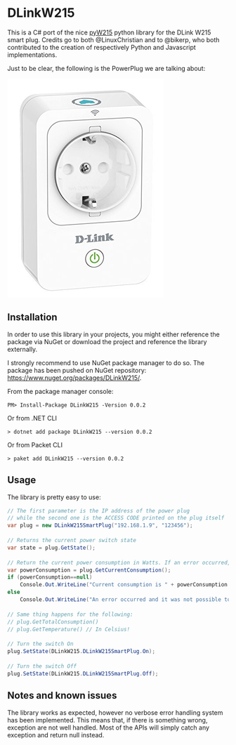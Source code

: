 ﻿# DLinkW215
This is a C# port of the nice [pyW215](https://github.com/LinuxChristian/pyW215) 
python library for the DLink W215 smart plug. Credits go to both @LinuxChristian and 
to @bikerp, who both contributed to the creation of respectively Python and Javascript
implementations.

Just to be clear, the following is the PowerPlug we are talking about:

![DLink W215 power plug image](https://github.com/albertogeniola/DLinkW215/blob/master/41G5fawxPoL.jpg)

## Installation
In order to use this library in your projects, you might either reference the package via NuGet or download the project and reference the library externally. 

I strongly recommend to use NuGet package manager to do so. The package has been pushed on NuGet repository: https://www.nuget.org/packages/DLinkW215/.

From the package manager console:

    PM> Install-Package DLinkW215 -Version 0.0.2

Or from .NET CLI

    > dotnet add package DLinkW215 --version 0.0.2

Or from Packet CLI

    > paket add DLinkW215 --version 0.0.2

## Usage
The library is pretty easy to use:
    
```cs
// The first parameter is the IP address of the power plug
// while the second one is the ACCESS CODE printed on the plug itself
var plug = new DLinkW215SmartPlug("192.168.1.9", "123456");

// Returns the current power switch state    
var state = plug.GetState(); 

// Return the current power consumption in Watts. If an error occurred, null is returned.
var powerConsumption = plug.GetCurrentConsumption();
if (powerConsumption==null)
    Console.Out.WriteLine("Current consumption is " + powerConsumption + " Watts");
else
    Console.Out.WriteLine("An error occurred and it was not possible to read the power consumtpion from the device");

// Same thing happens for the following:
// plug.GetTotalConsumption()
// plug.GetTemperature() // In Celsius!

// Turn the switch On
plug.SetState(DLinkW215.DLinkW215SmartPlug.On);

// Turn the switch Off
plug.SetState(DLinkW215.DLinkW215SmartPlug.Off);
```
    

## Notes and known issues
The library works as expected, however no verbose error handling system has been implemented. This means that, if there is something wrong, exception are not well handled. Most of the APIs will simply catch any exception and return null instead. 
